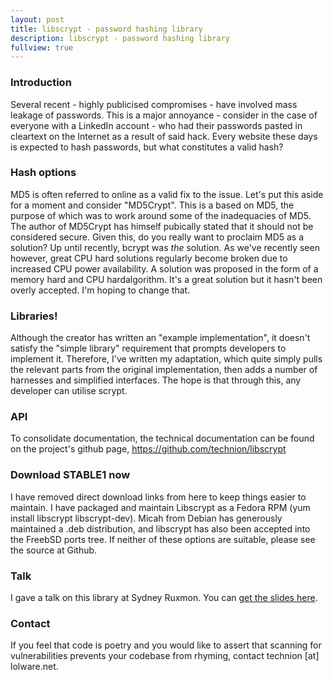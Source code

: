 ```yaml
---
layout: post
title: libscrypt - password hashing library
description: libscrypt - password hashing library
fullview: true
---
```


### Introduction

Several recent - highly publicised compromises - have involved mass leakage of passwords. This is a major annoyance - consider in the case of everyone with a LinkedIn account - who had their passwords pasted in cleartext on the Internet as a result of said hack. Every website these days is expected to hash passwords, but what constitutes a valid hash? 

### Hash options

MD5 is often referred to online as a valid fix to the issue. Let's put this aside for a moment and consider "MD5Crypt". This is a based on MD5, the purpose of which was to work around some of the inadequacies of MD5. The author of MD5Crypt has himself pubically stated that it should not be considered secure. Given this, do you really want to proclaim MD5 as a solution?
 Up until recently, bcrypt was *the* solution. As we've recently seen however, great CPU hard solutions regularly become broken due to increased CPU power availability. A solution was proposed in the form of a memory hard and CPU hardalgorithm. It's a great solution but it hasn't been overly accepted. I'm hoping to change that. 

### Libraries!

Although the creator has written an "example implementation", it doesn't satisfy the "simple library" requirement that prompts developers to implement it. Therefore, I've written my adaptation, which quite simply pulls the relevant parts from the original implementation, then adds a number of harnesses and simplified interfaces. 
 The hope is that through this, any developer can utilise scrypt. 

### API

To consolidate documentation, the technical documentation can be found on the project's github page, https://github.com/technion/libscrypt 


### Download STABLE1 now

I have removed direct download links from here to keep things easier to maintain. I have packaged and maintain Libscrypt as a Fedora RPM (yum install libscrypt libscrypt-dev). Micah from Debian has generously maintained a .deb distribution, and libscrypt has also been accepted into the FreebSD ports tree. If neither of these options are suitable, please see the source at Github. 

### Talk

I gave a talk on this library at Sydney Ruxmon. You can [get the slides here](/Secure%20Password%20Storage.pptx). 

### Contact

If you feel that code is poetry and you would like to assert that scanning for vulnerabilities prevents your codebase from rhyming, contact technion [at] lolware.net.

